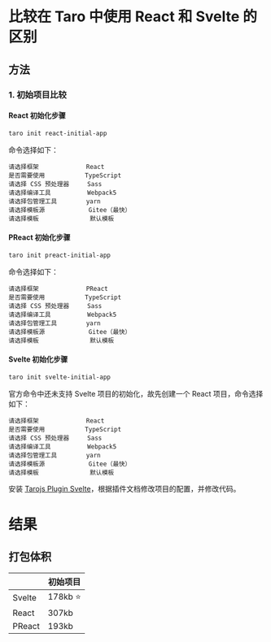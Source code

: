 # 比较在 Taro 中使用 React 和 Svelte 的区别

## 方法

### 1. 初始项目比较

#### React 初始化步骤

```bash
taro init react-initial-app
```

命令选择如下：

```
请选择框架             React
是否需要使用           TypeScript
请选择 CSS 预处理器     Sass
请选择编译工具          Webpack5
请选择包管理工具        yarn
请选择模板源            Gitee（最快）
请选择模板              默认模板
```

#### PReact 初始化步骤

```bash
taro init preact-initial-app
```

命令选择如下：

```
请选择框架             PReact
是否需要使用           TypeScript
请选择 CSS 预处理器     Sass
请选择编译工具          Webpack5
请选择包管理工具        yarn
请选择模板源            Gitee（最快）
请选择模板              默认模板
```

#### Svelte 初始化步骤

```bash
taro init svelte-initial-app
```

官方命令中还未支持 Svelte 项目的初始化，故先创建一个 React 项目，命令选择如下：

```
请选择框架             React
是否需要使用           TypeScript
请选择 CSS 预处理器     Sass
请选择编译工具          Webpack5
请选择包管理工具        yarn
请选择模板源            Gitee（最快）
请选择模板              默认模板
```

安装 [Tarojs Plugin Svelte](https://github.com/SyMind/tarojs-plugin-svelte)，根据插件文档修改项目的配置，并修改代码。

# 结果

## 打包体积

|        | 初始项目   |
| ------ | ---------- |
| Svelte | 178kb ⭐️ |
| React  | 307kb      |
| PReact | 193kb      |
